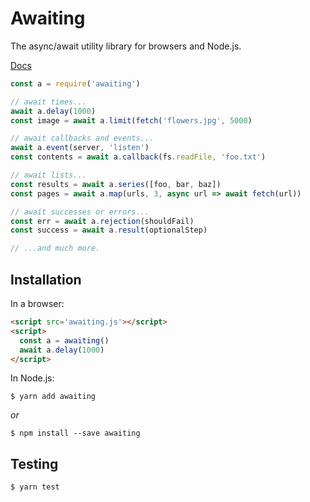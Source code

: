 # Awaiting

The async/await utility library for browsers and Node.js.

[Docs](api.md)

```js
const a = require('awaiting')
```

```js
// await times...
await a.delay(1000)
const image = await a.limit(fetch('flowers.jpg', 5000)

// await callbacks and events...
await a.event(server, 'listen')
const contents = await a.callback(fs.readFile, 'foo.txt')

// await lists...
const results = await a.series([foo, bar, baz])
const pages = await a.map(urls, 3, async url => await fetch(url))

// await successes or errors...
const err = await a.rejection(shouldFail)
const success = await a.result(optionalStep)

// ...and much more.
```

## Installation

In a browser:

```html
<script src='awaiting.js'></script>
<script>
  const a = awaiting()
  await a.delay(1000)
</script>
```

In Node.js:

```
$ yarn add awaiting
```

*or*

```
$ npm install --save awaiting
```

## Testing

```
$ yarn test
```

